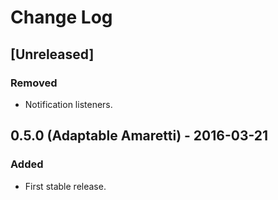 # Change Log
## [Unreleased]
### Removed
- Notification listeners.

## 0.5.0 (Adaptable Amaretti) - 2016-03-21
### Added
- First stable release.
